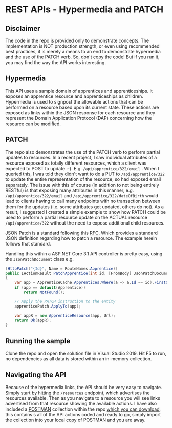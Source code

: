 # REST APIs - Hypermedia and PATCH

## Disclaimer

The code in the repo is provided only to demonstrate concepts.  The implementation is NOT production strength, or even using recommended best practices, it is merely a means to an end to demonstrate hypermedia and the use of the PATCH verb.  So, don't copy the code!  But if you run it, you may find the way the API works interesting.

## Hypermedia

This API uses a sample domain of apprentices and apprenticeships.  It exposes an apprentice resource and apprenticeships as children.  Hypermedia is used to signpost the allowable actions that can be performed on a resource based upon its current state.  These actions are exposed as links within the JSON response for each resource and they represent the Domain Application Protocol (DAP) concerning how the resource can be modified.

## PATCH

The repo also demonstrates the use of the PATCH verb to perform partial updates to resources.  In a recent project, I saw individual attributes of a resource exposed as totally different resources, which a client was expected to POST to  update :-(.  E.g. `/api/apprentice/322/email`
.  When I queried this, I was told they didn't want to do a PUT to `/api/apprentice/322`
 to update the entire representation of the resource, so had exposed email separately.  The issue with this of course (in addition to not being entirely RESTful) is that exposing many attributes in this manner, e.g. `/api/apprentice/322/email`
 and `/api/apprentice/322/dateOfBirth`
 would lead to clients having to call many endpoints with no transaction between them for the updates (i.e. some attributes get updated, others do not).  As a result, I suggested I created a simple example to show how PATCH could be used to perform a partial resource update on the ACTUAL resource `/api/apprentice/322` without the need to expose additional child resources.

JSON Patch is a standard following this [RFC](https://datatracker.ietf.org/doc/html/rfc6902).  Which provides a standard JSON definition regarding how to patch a resource.  The example herein follows that standard.

Handling this within a ASP.NET Core 3.1 API controller is pretty easy, using the `JsonPatchDocument` class e.g.

```c#
[HttpPatch("{Id}", Name = RouteNames.Apprentice)]
public IActionResult PatchApprentice(int id, [FromBody] JsonPatchDocument<Apprentice> apprenticePatch)
{
    var app = ApprenticeCache.Apprentices.Where(a => a.Id == id).FirstOrDefault();
    if (app == default(Apprentice))
        return NotFound();

    // Apply the PATCH instruction to the entity
    apprenticePatch.ApplyTo(app);

    var appR = new ApprenticeResource(app, Url);
    return Ok(appR);
}
```

## Running the sample

Clone the repo and open the solution file in Visual Studio 2019.  Hit F5 to run, no dependencies as all data is stored within an in-memory collection.

## Navigating the API

Because of the hypermedia links, the API should be very easy to navigate.  Simply start by hitting the `/resources` endpoint, which advertises the resources available.  Then as you navigate to a resource you will see links advertised from that resource showing the available actions.  I have also included a [POSTMAN](https://www.postman.com/) collection within the repo [which you can download](https://github.com/roysbailey/NetCoreRESTUniformInterface/blob/main/POSTMAN/AS%20-%20Sample%20hypermedia%20API.postman_collection.json), this contains s all of the API actions coded and ready to go, simply import the collection into your local copy of POSTMAN and you are away.
